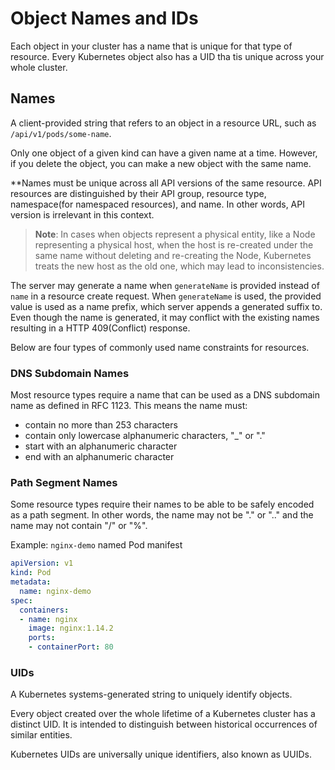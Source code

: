 # Object Names and IDs

Each object in your cluster has a name that is unique for that type of resource. Every Kubernetes object also has a UID tha tis unique across your whole cluster.

## Names

A client-provided string that refers to an object in a resource URL, such as `/api/v1/pods/some-name`.

Only one object of a given kind can have a given name at a time. However, if you delete the object, you can make a new object with the same name.

**Names must be unique across all API versions of the same resource. API resources are distinguished by their API group, resource type, namespace(for namespaced resources), and name. In other words, API version is irrelevant in this context.

> **Note**: In cases when objects represent a physical entity, like a Node representing a physical host, when the host is re-created under the same name without deleting and re-creating the Node, Kubernetes treats the new host as the old one, which may lead to inconsistencies.

The server may generate a name when `generateName` is provided instead of `name` in a resource create request. When `generateName` is used, the provided value is used as a name prefix, which server appends a generated suffix to. Even though the name is generated, it may conflict with the existing names resulting in a HTTP 409(Conflict) response.

Below are four types of commonly used name constraints for resources.

### DNS Subdomain Names

Most resource types require a name that can be used as a DNS subdomain name as defined in RFC 1123. This means the name must:

- contain no more than 253 characters
- contain only lowercase alphanumeric characters, "_" or "."
- start with an alphanumeric character
- end with an alphanumeric character

### Path Segment Names

Some resource types require their names to be able to be safely encoded as a path segment. In other words, the name may not be "." or ".." and the name may not contain "/" or "%".

Example: `nginx-demo` named Pod manifest

```yaml
apiVersion: v1
kind: Pod
metadata:
  name: nginx-demo
spec:
  containers:
  - name: nginx
    image: nginx:1.14.2
    ports:
    - containerPort: 80
```

### UIDs

A Kubernetes systems-generated string to uniquely identify objects.

Every object created over the whole lifetime of a Kubernetes cluster has a distinct UID. It is intended to distinguish between historical occurrences of similar entities.

Kubernetes UIDs are universally unique identifiers, also known as UUIDs.